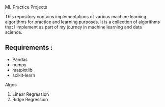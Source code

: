ML Practice Projects

This repository contains implementations of various machine learning algorithms for practice and learning purposes. It is a collection of algorithms that I implement as part of my journey in machine learning and data science.

## Requirements : 
- Pandas
- numpy
- matplotlib
- scikit-learn

Algos

1. Linear Regression
2. Ridge Regression